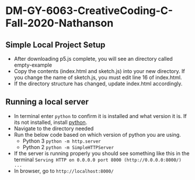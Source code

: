 # DM-GY-6063-CreativeCoding-C-Fall-2020-Nathanson

## Simple Local Project Setup

* After downloading p5.js complete, you will see an directory called empty-example
* Copy the contents (index.html and sketch.js) into your new directory. If you change the name of sketch.js, you must edit line 16 of index.html.
* If the directory structure has changed, update index.html accordingly.

## Running a local server

* In terminal enter `python` to confirm it is installed and what version it is. If its not installed, install <a href="https://www.python.org/downloads/" target="_blank">python</a>.
* Navigate to the directory needed
* Run the below code based on which version of python you are using.
	* Python 3 `python -m http.server`
	* Python 2 `python -m SimpleHTTPServer`
* If the server is running properly you should see something like this in the terminal `Serving HTTP on 0.0.0.0 port 8000 (http://0.0.0.0:8000/) ...`
*  In browser, go to `http://localhost:8000/`



